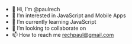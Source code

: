 - 👋 Hi, I’m @paulrech
- 👀 I’m interested in JavaScript and Mobile Apps
- 🌱 I’m currently learning JavaScript
- 💞️ I’m looking to collaborate on 
- 📫 How to reach me rechpaul@gmail.com

<!---
paulrech/paulrech is a ✨ special ✨ repository because its `README.md` (this file) appears on your GitHub profile.
You can click the Preview link to take a look at your changes.
--->
